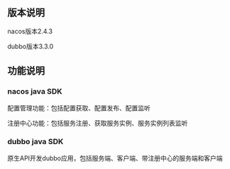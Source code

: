 ## 版本说明
nacos版本2.4.3

dubbo版本3.3.0

## 功能说明
### nacos java SDK
配置管理功能：包括配置获取、配置发布、配置监听

注册中心功能：包括服务注册、获取服务实例、服务实例列表监听

### dubbo java SDK
原生API开发dubbo应用，包括服务端、客户端、带注册中心的服务端和客户端
    
